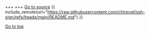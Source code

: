 +++
+++
<a class="link external inline-button" href="https://github.com/chirpcel/ssh-sign/">Go to source</a>
{{ include_remote(url="https://raw.githubusercontent.com/chirpcel/ssh-sign/refs/heads/main/README.md") }}
<div class="dialog-buttons">
  <a class="inline-button" href="#top">Go to top</a>
</div>
